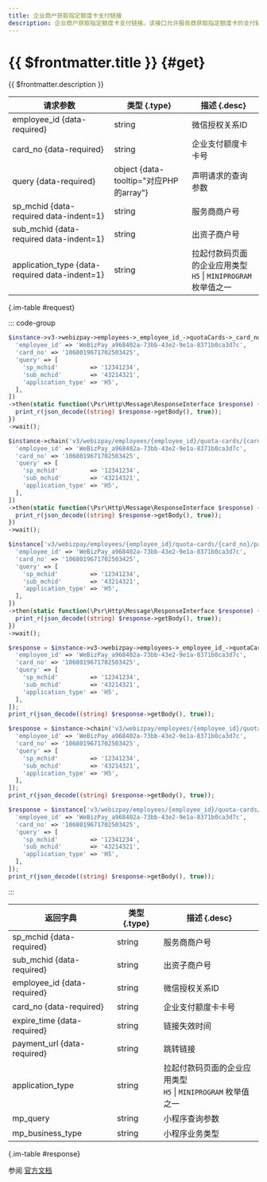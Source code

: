 ```yaml
---
title: 企业商户获取指定额度卡支付链接
description: 企业商户获取指定额度卡支付链接。该接口允许服务商获取指定额度卡的支付链接，员工可通过该链接使用额度卡进行支付，链接有效期较短，请在有效期内使用。企业可通过此接口为员工生成便捷的支付入口，简化支付流程。
---
```


# {{ $frontmatter.title }} {#get}

{{ $frontmatter.description }}

| 请求参数 | 类型 {.type} | 描述 {.desc}
| --- | --- | ---
| employee_id {data-required} | string | 微信授权关系ID
| card_no {data-required} | string | 企业支付额度卡卡号
| query {data-required} | object {data-tooltip="对应PHP的array"} | 声明请求的查询参数
| sp_mchid {data-required data-indent=1} | string | 服务商商户号
| sub_mchid {data-required data-indent=1} | string | 出资子商户号
| application_type {data-required data-indent=1} | string | 拉起付款码页面的企业应用类型<br/>`H5` \| `MINIPROGRAM` 枚举值之一

{.im-table #request}

::: code-group

```php [异步纯链式]
$instance->v3->webizpay->employees->_employee_id_->quotaCards->_card_no_->paymentUrl->getAsync([
  'employee_id' => 'WeBizPay_a968402a-73bb-43e2-9e1a-8371b0ca3d7c',
  'card_no' => '1068019671702503425',
  'query' => [
    'sp_mchid'         => '12341234',
    'sub_mchid'        => '43214321',
    'application_type' => 'H5',
  ],
])
->then(static function(\Psr\Http\Message\ResponseInterface $response) {
  print_r(json_decode((string) $response->getBody(), true));
})
->wait();
```

```php [异步声明式]
$instance->chain('v3/webizpay/employees/{employee_id}/quota-cards/{card_no}/payment-url')->getAsync([
  'employee_id' => 'WeBizPay_a968402a-73bb-43e2-9e1a-8371b0ca3d7c',
  'card_no' => '1068019671702503425',
  'query' => [
    'sp_mchid'         => '12341234',
    'sub_mchid'        => '43214321',
    'application_type' => 'H5',
  ],
])
->then(static function(\Psr\Http\Message\ResponseInterface $response) {
  print_r(json_decode((string) $response->getBody(), true));
})
->wait();
```

```php [异步属性式]
$instance['v3/webizpay/employees/{employee_id}/quota-cards/{card_no}/payment-url']->getAsync([
  'employee_id' => 'WeBizPay_a968402a-73bb-43e2-9e1a-8371b0ca3d7c',
  'card_no' => '1068019671702503425',
  'query' => [
    'sp_mchid'         => '12341234',
    'sub_mchid'        => '43214321',
    'application_type' => 'H5',
  ],
])
->then(static function(\Psr\Http\Message\ResponseInterface $response) {
  print_r(json_decode((string) $response->getBody(), true));
})
->wait();
```

```php [同步纯链式]
$response = $instance->v3->webizpay->employees->_employee_id_->quotaCards->_card_no_->paymentUrl->get([
  'employee_id' => 'WeBizPay_a968402a-73bb-43e2-9e1a-8371b0ca3d7c',
  'card_no' => '1068019671702503425',
  'query' => [
    'sp_mchid'         => '12341234',
    'sub_mchid'        => '43214321',
    'application_type' => 'H5',
  ],
]);
print_r(json_decode((string) $response->getBody(), true));
```

```php [同步声明式]
$response = $instance->chain('v3/webizpay/employees/{employee_id}/quota-cards/{card_no}/payment-url')->get([
  'employee_id' => 'WeBizPay_a968402a-73bb-43e2-9e1a-8371b0ca3d7c',
  'card_no' => '1068019671702503425',
  'query' => [
    'sp_mchid'         => '12341234',
    'sub_mchid'        => '43214321',
    'application_type' => 'H5',
  ],
]);
print_r(json_decode((string) $response->getBody(), true));
```

```php [同步属性式]
$response = $instance['v3/webizpay/employees/{employee_id}/quota-cards/{card_no}/payment-url']->get([
  'employee_id' => 'WeBizPay_a968402a-73bb-43e2-9e1a-8371b0ca3d7c',
  'card_no' => '1068019671702503425',
  'query' => [
    'sp_mchid'         => '12341234',
    'sub_mchid'        => '43214321',
    'application_type' => 'H5',
  ],
]);
print_r(json_decode((string) $response->getBody(), true));
```

:::

| 返回字典 | 类型 {.type} | 描述 {.desc}
| --- | --- | ---
| sp_mchid {data-required} | string | 服务商商户号
| sub_mchid {data-required} | string | 出资子商户号
| employee_id {data-required} | string | 微信授权关系ID
| card_no {data-required} | string | 企业支付额度卡卡号
| expire_time {data-required} | string | 链接失效时间
| payment_url {data-required} | string | 跳转链接
| application_type | string | 拉起付款码页面的企业应用类型<br/>`H5` \| `MINIPROGRAM` 枚举值之一
| mp_query | string | 小程序查询参数
| mp_business_type | string | 小程序业务类型

{.im-table #response}

参阅 [官方文档](https://pay.weixin.qq.com/doc/v3/partner/4014507160)
